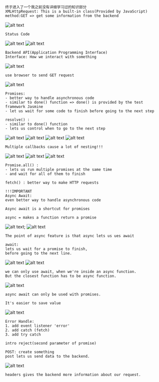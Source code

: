 ```
终于进入了一个我之前没有详细学习过的知识部分
XMLHttpRequest: This is a built-in class(Provided by JavaScript)
method:GET => get some information from the backend
```
![alt text](img/image-1.png)

```
Status Code
```
![alt text](img/image-2.png)
![alt text](img/image-3.png)

```
Backend API(Application Programming Interface)
Interface: How we interact with something
```
![alt text](img/image-4.png)

```
use browser to send GET request
```
![alt text](img/image-5.png)

```
Promises:
- better way to handle asynchronous code 
- similar to done() function => done() is provided by the test framework Jasmine
- let us wait for some code to finish before going to the next step
```

```
resolve() :
- similar to done() function
- lets us control when to go to the next step
```
![alt text](img/image-6.png)
![alt text](img/image-7.png)
![alt text](img/image-8.png)
![alt text](img/image-9.png)
```
Multiple callbacks cause a lot of nesting!!!
```
![alt text](img/image-10.png)
![alt text](img/image-11.png)
![alt text](img/image-12.png)
```
Promise.all() :
- lets us run multiple promises at the same time
- and wait for all of them to finish
```

```
fetch() : better way to make HTTP requests
```

```
!!!IMPORTANT
Async Await:
even better way to handle asynchronous code
```

```
Async await is a shortcut for promises
```

```
async = makes a function return a promise
```
![alt text](img/image-13.png);
![alt text](img/image-14.png)

```
The point of async feature is that async lets us ues await
```

```
await:
lets us wait for a promise to finish, 
before going to the next line.
```
![alt text](img/image-15.png)
![alt text](img/image-16.png)
```
we can only use await, when we're inside an async function.
But the closest function has to be async function.
```
![alt text](img/image-17.png)
```
async await can only be used with promises.
```

```
It's easier to save value
```
![alt text](img/image-18.png)


```
Error Handle:
1. add event listener 'error'
2. add catch (fetch)
3. add try catch

intro reject(second parameter of promise)
```

```
POST: create something 
post lets us send data to the backend.
```
![alt text](img/image-19.png)
```
headers gives the backend more information about our request. 
```